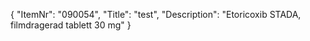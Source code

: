 {
  "ItemNr": "090054",
  "Title": "test",
  "Description": "Etoricoxib STADA, filmdragerad tablett 30 mg"
}